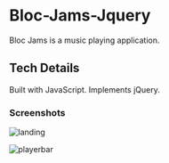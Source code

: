 # Bloc-Jams-Jquery
Bloc Jams is a music playing application.

## Tech Details
Built with JavaScript. Implements jQuery.

### Screenshots
![landing](https://user-images.githubusercontent.com/28276414/43361937-c0602082-9292-11e8-8c33-6618eb92c394.png)

![playerbar](https://user-images.githubusercontent.com/28276414/43361936-c04975b2-9292-11e8-9337-abcd1a8ac442.png)
